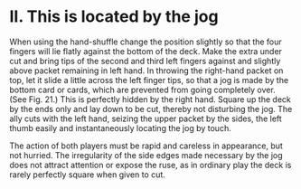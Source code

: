 # II. This is located by the jog

When using the hand-shuffle change the position slightly so that the four fingers will lie flatly against the bottom of the deck. Make the extra under cut and bring tips of the second and third left fingers against and slightly above packet remaining in left hand. In throwing the right-hand packet on top, let it slide a little across the left finger tips, so that a jog is made by the bottom card or cards, which are prevented from going completely over. \(See Fig. 21.\) This is perfectly hidden by the right hand. Square up the deck by the ends only and lay down to be cut, thereby not disturbing the jog. The ally cuts with the left hand, seizing the upper packet by the sides, the left thumb easily and instantaneously locating the jog by touch.

The action of both players must be rapid and careless in appearance, but not hurried. The irregularity of the side edges made necessary by the jog does not attract attention or expose the ruse, as in ordinary play the deck is rarely perfectly square when given to cut.

